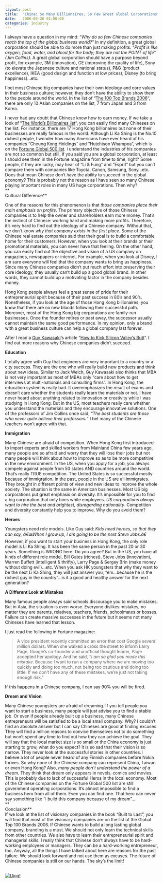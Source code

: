 ```yaml
---
layout: post
title:  "China: So Many Billionaires, So Few Great Global Corporations"
date:   2006-09-26 01:00:00
categories: industry
---
```


I always have a question in my mind: “_Why do so few Chinese companies reach the top of the global business world?_” In my definition, a great global corporation should be able to do more than just making profits. _“Profit is like oxygen, food, water, and blood for the body; they are not the POINT of life” (Jim Collins)_. A great global corporation should have a purpose beyond profit, for example, 3M (innovation), GE (improving the quality of life), Sony (to elevate the Japanese culture and national status), P&G (product excellence), IKEA (good design and function at low prices), Disney (to bring happiness)…etc.

I bet most Chinese big companies have their own ideology and core values in their business culture; however, they don’t have the ability to show them to the people around the world. In the list of “[The 100 Top Brands 2006](http://bwnt.businessweek.com/brand/2006/)“, there are only 10 Asian companies on the list, 7 from Japan and 3 from Korea.

I never had any doubt that Chinese know how to earn money. If we take a look of “[The World’s Billionaires list](http://www.forbes.com/billionaires/)“, you can easily find many Chineses on the list. For instance, there are 17 Hong Kong billionaires but none of their businesses are really famous in the world. Although Li Ka Shing is the No.10 richest people, I wonder how many Americans have ever heard of his companies “Cheung Kong Holdings” and “Hutchison Whampoa”, which is on the [Fortune Global 500 list](http://money.cnn.com/magazines/fortune/global500/2006/). I understand the industries of his companies are not so common but still, if you said you are a global corporation, at least I should see them in the Fortune magazine from time to time, right? Some people, if they are lucky, may hear of “Li & Fung” and “Esprit” but you can’t compare them with companies like Toyota, Canon, Samsung, Sony…etc. Does that mean Chinese don’t have the ability to succeed in the global economy? This is probably not the reason as I have seen so many Chinese playing important roles in many US huge corporations. Then why?  
 **  
Cultural Difference**

One of the reasons for this phenomenon is that _those companies place their main emphasis on profits_. The primary objective of those Chinese companies is to help the owner and shareholders earn more money. That’s the instinct of Chinese: working hard and making more profits. Therefore, it’s very hard to find out the ideology of a Chinese company. Without that, we don’t know _why that company exists in the first place_. Some of the Chinese real estate companies said that their goal is to build a comfortable home for their customers. However, when you look at their brands or their promotional materials, you can never have that feeling. On the other hand, you can easily find out the objective and vision of a US company on magazines, newspapers or internet. For example, when you look at Disney, I am sure everyone will feel that the company wants to bring us happiness. Since many Chinese companies didn’t put much effort into preserving their core ideology, they usually can’t build up a good global brand. In other words, they cannot build up a motivating factor in the company besides money.

Hong Kong people always feel a great sense of pride for their entrepreneurial spirit because of their past success in 80’s and 90’s. Nonetheless, if you look at the age of those Hong Kong billionaires, you know that there are no new bloods following their successful path. Moreover, most of the Hong Kong big corporations are family-run businesses. Once the founder retires or past away, the successor usually cannot maintain the same good performance. In my opinion, only a brand with a great business culture can help a global company last forever.

After I read a [Guy Kawasaki](http://en.wikipedia.org/wiki/Guy_Kawasaki)‘s article “[How to Kick Silicon Valley’s Butt](http://blog.guykawasaki.com/2006/06/how_to_kick_sil.html)“. I find out more reasons why Chinese companies didn’t succeed.

**Education**

I totally agree with Guy that engineers are very important to a country or a city success. They are the one who will really build new products and think about new ideas. Similar to Jack Welch, Guy Kawasaki also thinks that MBA is not very important as most of MBAs only “care about how to get interviews at multi-nationals and consulting firms”. In Hong Kong, the education system is really bad. It overemphasizes the result of exams and doesn’t care whether the students really learn the materials or not. I have never heard about anything related to innovation or creativity while I was studying in Hong Kong. But in the US, most teachers really care whether you understand the materials and they encourage innovative solutions. One of the professors of Jim Collins once said, “_The best students are those who never quite believe their professors._” I bet many of the Chinese teachers won’t agree with that.

**Immigration**

Many Chinese are afraid of competition. When Hong Kong first introduced to import experts and skilled workers from Mainland China few years ago, many people are so afraid and worry that they will lose their jobs but not many people will think about how to improve so as to be more competitive in the new environment. In the US, when you apply for a job, you always compete against people from 50 states AND countries around the world. That’s really TRUE competition. The United States is so successful mostly because of immigration. In the past, people in the US are all immigrates. They brought in different points of view and new ideas to improve the whole society. The situation is the same in American businesses. Most US big corporations put great emphasis on diversity. It’s impossible for you to find a big corporation that only hires white employees. _US corporations always want to hire the best and brightest, disregarding nationality_. Competition and diversity constantly help you to improve. Why do you avoid them?

**Heroes**

Youngsters need role models. Like Guy said: _Kids need heroes, so that they can say, â€œWhen I grow up, I am going to be the next Steve Jobs.â€_ However, if you want to start your business in Hong Kong, the only role model is Li Ka Shing. It has been the same person in the past 20 or 30 years. Something is WRONG here. Do you agree? But in the US, you have all kinds of different role model, Bill Gates (richest), Steve Jobs (innovation), Warren Buffett (intelligent & thrifty), Larry Page & Sergey Brin (make money without doing evil)…etc. When you ask HK youngsters that why they want to be the next Li Ka Shing, they will just answer you, “em…because he is the richest guy in the country”…is it a good and healthy answer for the next generation?

**A Different Look at Mistakes**

Many famous people always said schools discourage you to make mistakes. But in Asia, the situation is even worse. Everyone dislikes mistakes, no matter they are parents, relatives, teachers, friends, schoolmates or bosses. Failure can create massive successes in the future but it seems not many Chineses have learned that lesson.

I just read the following in Fortune magazine:

> A vice president recently committed an error that cost Google several million dollars. When she walked a cross the street to inform Larry Page, Google’s co-founder and unofficial thought leader, Page accepted her apology. And he said, “_I am so glad you made this mistake_. Because I want to run a company where we are moving too quickly and doing too much, not being too cautious and doing too little. If we don’t have any of these mistakes, we’re just not taking enough risk.”

If this happens in a Chinese company, I can say 90% you will be fired.

**Dream and Vision**

Many Chinese youngsters are afraid of dreaming. If you tell people you want to start a business, many people will just advise you to find a stable job. Or even if people already built up a business, many Chinese entrepreneurs will be satisfied to be a local small company. Why? I couldn’t find an absolute answer but I can say Chineses are good at finding excuses. They will find a million reasons to convice themselves not to do something but won’t spend any time to find out how they can achieve the goal. They will say that the local market size is so small or the China economy is just starting to grow, what do you expect? It is so sad that their vision is so narrow. They never look at the successful stories in other countries. I believe a lot of people never heard of any Finnish companies before Nokia thrives. So why none of the Chinese company can represent China, Taiwan or even Hong Kong? Also, _many people don’t understand the power of a dream_. They think that dream only appears in novels, comics and movies. This is probably due to lack of successful Heros in the local economy. Most of the Chinese companies on the Fortune Global 500 list are still government operating corporations. It’s almost impossible to find a business hero from all of them. Even you can find one. That hero can never say something like “I build this company because of my dream”…  
 **  
Conclusion**  
 If we look at the list of visionary companies in the book “Built to Last”, you will find that most of the visionary companies are on the list of the Global Top 100 Brands 2006\. If Chinese wants to build a long lasting global company, branding is a must. We should not only learn the technical skills from other countries. We also have to learn their entrepreneurial spirit and managerial skills. I really think that Chinese don’t always have to be hard-working employees or managers. They can be a hard-working entrepreneur, too. Anyway, all the things I have talked about here are reasons for the past failure. We should look forward and not use them as excuses. The future of Chinese companies is still on our hands. The sky’s the limit!

[  
![Digg!](http://digg.com/img/badges/91x17-digg-button.gif)  
](http://digg.com/business_finance/China_So_Many_Billionaires_So_Few_Great_Global_Corporations)
